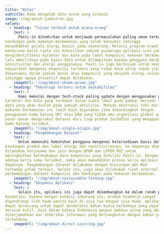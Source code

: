 ```yaml
---
title: "Nilai"
subtitle: Kami mengolah data untuk yang terbaik
image: /img/about-jumbotron.jpg
values:
  - heading: "Tujuan terbaik untuk orang-orang"
    text: >
      Pasti-in dihadirkan untuk menjawab permasalahan paling umum terkait
kandungan pada makanan berkemasan yang salah konsumsi sehingga
menyebabkan gejala alergi muncul pada seseorang. Melalui program kreativitas
mahasiswa karsa cipta ini dihasilkan sebuah purwarupa aplikasi scan yang dapat
mengidentifikasi karakter dan kata pada label komposisi makanan berkemasan
lalu memilihnya pada basis data untuk ditampilkan kepada pengguna berdasarkan
sensitivitas dan alergi penggunanya. Pasti-in juga bertujuan untuk mengedukasi
masyarakat mengenai komposisi tertentu yang tidak baik untuk tubuh jika
dikonsumsi dalam jumlah besar atau komposisi yang menjadi alergi seseorang
sehingga upaya preventif dapat dilakukan.
    imageUrl: "/img/about-shade-grown.jpg"
  - heading: "Teknologi terbaru untuk skalabilitas"
    text: >
      Kami memulai dengan tech-stack paling update dengan menggunakan google cloud platform, ML Kit, bahasa pemrograman kotlin, dan zend framework untuk pembuatan API. Text in image recognition adalah salah satu metode untuk ekstraksi
karakter dan kata yang terdapat dalam suatu label pada gambar menjadi sebuah
data yang akan diolah pada sebuah aktivitas. Metode ekstraksi teks dari label
makanan berkemasan ini lebih baik digunakan jika dibandingkan dengan
penggunaan kode batang UPC atau EAN yang tidak ada organisasi global yang
benar-benar mengoleksi dataset dari tiap produk terdaftar yang menggunakan
kode batang tersebut.
    imageUrl: "/img/about-single-origin.jpg"
  - heading: "Pengembangan Dataset"
    text: >
      Untuk memenuhi kebutuhan pengguna mengenai ketersediaan basis data
kandungan produk dan label alergi dan sensitivitasnya, ke depannya akan
dilakukan kerjasama dan join dengan BPOM dan LPPOM MUI untuk
meningkatkan kelengkapan data komposisi yang dimiliki Pasti-in. Dengan
adanya kerja sama tersebut, maka akan memudahkan proses kerja aplikasi ke
depannya. Pengembangan dataset dilakukan dengan kunjungan dan MoU
terhadap pihak terkait. Selain itu, juga akan dilakukan riset internal terhadap
perkembangan dataset komposisi dan kandungan pada makanan berkemasan.
    imageUrl: "/img/about-sustainable-farming.jpg"
  - heading: "Ekspansi Aplikasi"
    text: >
      Selain itu, aplikasi ini juga dapat dikembangkan ke dalam ranah produk
kosmetika. Dimana dengan kondisi sekarang ini, produk kosmetik sangat
digandrungi oleh kaum wanita baik di usia tua maupun usia muda. Aplikasi ini
dapat dirancang untuk dapat mendeteksi bahan kimia berbahaya yang dapat
merusak kulit, baik dalam bahasa Indonesia maupun bahasa asing yang akan
diterjemahkan dan diberikan informasi yang bersangkutan dengan bahan yang
terkandung.
    imageUrl: "/img/about-direct-sourcing.jpg"
---
```

